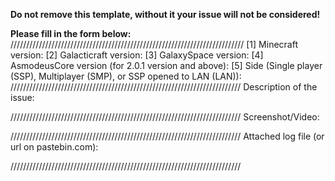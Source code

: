 **Do not remove this template, without it your issue will not be considered!**

**Please fill in the form below:**
//////////////////////////////////////////////////////////////////////////
[1] Minecraft version:
[2] Galacticraft version:
[3] GalaxySpace version:
[4] AsmodeusCore version (for 2.0.1 version and above): 
[5] Side (Single player (SSP), Multiplayer (SMP), or SSP opened to LAN (LAN)):
/////////////////////////////////////////////////////////////////////////
Description of the issue:

/////////////////////////////////////////////////////////////////////////
Screenshot/Video:

/////////////////////////////////////////////////////////////////////////
Attached log file (or url on pastebin.com):


/////////////////////////////////////////////////////////////////////////
